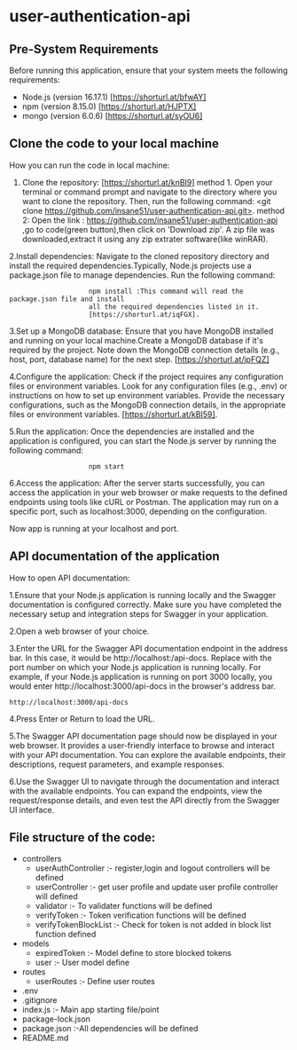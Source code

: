 # user-authentication-api

## Pre-System Requirements

Before running this application, ensure that your system meets the following requirements:

- Node.js (version 16.17.1) [https://shorturl.at/bfwAY]
- npm (version 8.15.0) [https://shorturl.at/HJPTX]
- mongo (version 6.0.6) [https://shorturl.at/syOU6]

## Clone the code to your local machine

How you can run the code in local machine:
1. Clone the repository: [https://shorturl.at/knBI9]
        method 1. Open your terminal or command prompt and navigate to the directory where you want to clone the repository. Then, run the following command: <git         clone https://github.com/insane51/user-authentication-api.git>.
        method 2: Open the link : https://github.com/insane51/user-authentication-api ,go to code(green button),then click on 'Download zip'.
        A zip file was downloaded,extract it using any zip extrater software(like winRAR).

2.Install dependencies: Navigate to the cloned repository directory and install the required 
                        dependencies.Typically, Node.js projects use a package.json file to
                        manage dependencies. Run the following command:
                        
                        npm install :This command will read the package.json file and install 
                        all the required dependencies listed in it.
                        [https://shorturl.at/iqFGX].


3.Set up a MongoDB database: Ensure that you have MongoDB installed and running on your local 
    machine.Create a MongoDB database if it's required by the project. Note down the MongoDB connection details (e.g., host, port, database name) for the next step.
    [https://shorturl.at/jpFQZ]

4.Configure the application: Check if the project requires any configuration files or 
    environment variables. Look for any configuration files (e.g., .env) or instructions on how to set up environment variables. Provide the necessary configurations, such as the MongoDB connection details, in the appropriate files or environment variables.
    [https://shorturl.at/kBI59].

5.Run the application: Once the dependencies are installed and the application is configured, 
                        you can start the Node.js server by running the following command:
                        
                        npm start

6.Access the application: After the server starts successfully, you can access the application in 
                        your web browser or make requests to the defined endpoints using tools like 
                        cURL or Postman. The application may run on a specific port, such as localhost:3000, depending on the configuration.


Now app is running at your localhost and port.

## API documentation of the application

How to open API documentation:

1.Ensure that your Node.js application is running locally and the Swagger documentation is configured correctly. Make sure you have completed the necessary setup and integration steps for Swagger in your application.

2.Open a web browser of your choice.

3.Enter the URL for the Swagger API documentation endpoint in the address bar. In this case, it would 
    be http://localhost:<port>/api-docs. Replace <port> with the port number on which your Node.js application is running locally.
    For example, if your Node.js application is running on port 3000 locally, you would enter 
    http://localhost:3000/api-docs in the browser's address bar.

    http://localhost:3000/api-docs

4.Press Enter or Return to load the URL.

5.The Swagger API documentation page should now be displayed in your web browser. It provides a user-friendly interface to browse and interact with your API documentation. You can explore the available endpoints, their descriptions, request parameters, and example responses.

6.Use the Swagger UI to navigate through the documentation and interact with the available endpoints. You can expand the endpoints, view the request/response details, and even test the API directly from the Swagger UI interface.


## File structure of the code:


- controllers
    - userAuthController :- register,login and logout controllers will be defined
    - userController :- get user profile and update user profile controller will defined
    - validator :- To validater functions will be defined
    - verifyToken :- Token verification functions will be defined
    - verifyTokenBlockList :- Check for token is not added in block list function defined
- models
    - expiredToken :- Model define to store blocked tokens
    - user :- User model define
- routes
    - userRoutes :- Define user routes
- .env 
- .gitignore
- index.js :- Main app starting file/point
- package-lock.json
- package.json :-All dependencies will be defined
- README.md




